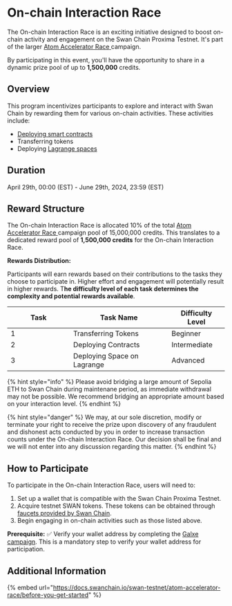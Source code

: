 # On-chain Interaction Race

The On-chain Interaction Race is an exciting initiative designed to boost on-chain activity and engagement on the Swan Chain Proxima Testnet. It's part of the larger [Atom Accelerator Race](https://proxima-testnet.swanchain.io/)[ ](https://docs.swanchain.io/swan-testnet/atom-accelerator-race)campaign.

By participating in this event, you'll have the opportunity to share in a dynamic prize pool of up to **1,500,000** credits.

## **Overview**

This program incentivizes participants to explore and interact with Swan Chain by rewarding them for various on-chain activities. These activities include:

* [Deploying smart contracts](https://docs.swanchain.io/development-resource/quickstarts/deploying-your-first-smart-contract-with-remix)
* Transferring tokens
* Deploying [Lagrange spaces](https://lagrangedao.org/)

## Duration

April 29th, 00:00 (EST) - June 29th, 2024, 23:59 (EST)

## **Reward Structure**

The On-chain Interaction Race is allocated 10% of the total [Atom Accelerator Race ](https://proxima-testnet.swanchain.io/)campaign pool of 15,000,000 credits. This translates to a dedicated reward pool of **1,500,000 credits** for the On-chain Interaction Race.

**Rewards Distribution:**&#x20;

Participants will earn rewards based on their contributions to the tasks they choose to participate in. Higher effort and engagement will potentially result in higher rewards. T**he difficulty level of each task determines the complexity and potential rewards available**.

<table><thead><tr><th width="129">Task</th><th>Task Name</th><th>Difficulty Level</th></tr></thead><tbody><tr><td>1</td><td>Transferring Tokens</td><td>Beginner</td></tr><tr><td>2</td><td>Deploying Contracts</td><td>Intermediate</td></tr><tr><td>3</td><td>Deploying Space on Lagrange</td><td>Advanced</td></tr></tbody></table>

{% hint style="info" %}
Please avoid bridging a large amount of Sepolia ETH to Swan Chain during maintenane period, as immediate withdrawal may not be possible. We recommend bridging an appropriate amount based on your interaction level.
{% endhint %}

{% hint style="danger" %}
We may, at our sole discretion, modify or terminate your right to receive the prize upon discovery of any fraudulent and dishonest acts conducted by you in order to increase transaction counts under the On-chain Interaction Race. Our decision shall be final and we will not enter into any discussion regarding this matter.
{% endhint %}

## **How to Participate**

To participate in the On-chain Interaction Race, users will need to:

1. Set up a wallet that is compatible with the Swan Chain Proxima Testnet.
2. Acquire testnet SWAN tokens. These tokens can be obtained through [faucets provided by Swan Chain](https://discord.com/invite/swanchain).
3. Begin engaging in on-chain activities such as those listed above.

**Prerequisite:** ✅ Verify your wallet address by completing the [Galxe campaign](https://app.galxe.com/quest/filswan/GCCQuthxve). This is a mandatory step to verify your wallet address for participation.

## **Additional Information**

{% embed url="https://docs.swanchain.io/swan-testnet/atom-accelerator-race/before-you-get-started" %}
